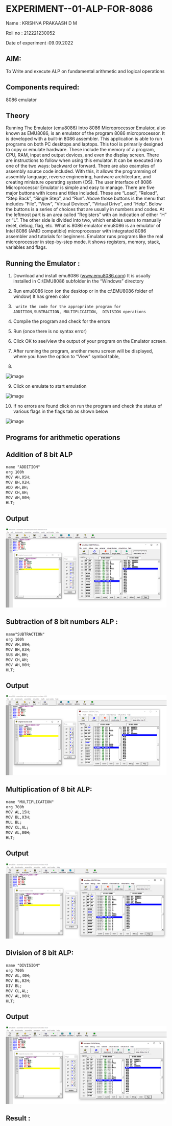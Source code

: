 # EXPERIMENT--01-ALP-FOR-8086
Name : KRISHNA PRAKAASH D M

Roll no : 212221230052

Date of experiment :09.09.2022

## AIM:
To Write and execute ALP on fundamental arithmetic and logical operations
## Components required: 
8086 emulator

## Theory 
Running The Emulator (emu8086) Intro 8086 Microprocessor Emulator, also known as EMU8086, is an emulator of the program 8086 microprocessor. It is developed with a built-in 8086 assembler. This application is able to run programs on both PC desktops and laptops. This tool is primarily designed to copy or emulate hardware. These include the memory of a program, CPU, RAM, input and output devices, and even the display screen. There are instructions to follow when using this emulator. It can be executed into one of the two ways: backward or forward. There are also examples of assembly source code included. With this, it allows the programming of assembly language, reverse engineering, hardware architecture, and creating miniature operating system (OS). The user interface of 8086 Microprocessor Emulator is simple and easy to manage. There are five major buttons with icons and titles included. These are “Load”, “Reload”, “Step Back”, “Single Step”, and “Run”. Above those buttons is the menu that includes “File”, “View”, “Virtual Devices”, “Virtual Drive”, and “Help”. Below the buttons is a series of choices that are usually in numbers and codes. At the leftmost part is an area called “Registers” with an indication of either “H” or “L”. The other side is divided into two, which enables users to manually reset, debug, flag, etc. What is 8086 emulator emu8086 is an emulator of Intel 8086 (AMD compatible) microprocessor with integrated 8086 assembler and tutorials for beginners. Emulator runs programs like the real microprocessor in step-by-step mode. it shows registers, memory, stack, variables and flags.


 ## Running the Emulator :
1.	Download and install emu8086 (www.emu8086.com) It is usually installed in C:\EMU8086 subfolder in the “Windows” directory
2.	  Run  emu8086 icon (on the desktop or in the c:\EMU8086 folder of window) It has green color 
 
 
3.		write the code for the appropriate program for ADDITION,SUBTRACTION, MULTIPLICATION,  DIVISION operations 

4.	 Compile the program and check for the errors 
5.	Run (once there is no syntax error) 

6.	Click OK to see/view the output of your program on the Emulator screen. 


7.	After running the program, another menu screen will be displayed, where you have the option to “View” symbol table,
8.	 


![image](https://user-images.githubusercontent.com/36288975/189273263-d65baae9-4b8f-4723-afb3-c0ffa4052b04.png)











9.	Click on emulate to start emulation 








![image](https://user-images.githubusercontent.com/36288975/189273273-9bb36ec1-e2e8-4892-8d35-37707332bfdc.png)








10.	If no errors are found click on run the program and check the status of various flags in the flags tab as shown below 






![image](https://user-images.githubusercontent.com/36288975/189273277-113a2a33-4a40-4ff8-95a5-ecd3a1f504fe.png)







## Programs for arithmetic  operations

## Addition  of 8 bit ALP 
```
name "ADDITION"
org 100h
MOV AH,05H;
MOV BH,02H;
ADD AH,BH;
MOV CH,AH;
MOV AH,00H;
HLT;
```

## Output  
![Output-1](PIC-001.PNG)
 
## Subtraction   of 8 bit numbers  ALP :
```
name"SUBTRACTION"
org 100h
MOV AH,09H;
MOV BH,03H;
SUB AH,BH;
MOV CH,AH;
MOV AH,00H;
HLT;
```
 
## Output  
![Output-2](PIC-002.PNG)

## Multiplication of 8 bit ALP:
```
name "MULTIPLICATION"
org 700h
MOV AL,15H;
MOV BL,03H;
MUL BL;
MOV CL,AL;
MOV AL,00H;
HLT;
```

 ## Output  
![Output-3](PIC-003.PNG)

## Division of 8 bit ALP:
```
name "DIVISION"
org 700h
MOV AL,40H;
MOV BL,02H;
DIV BL;
MOV CL,AL;
MOV AL,00H;
HLT;
```
## Output  
![Output-4](PIC-004.PNG)

## Result :
 








